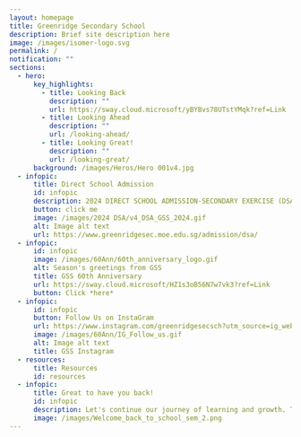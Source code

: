 ```yaml
---
layout: homepage
title: Greenridge Secondary School
description: Brief site description here
image: /images/isomer-logo.svg
permalink: /
notification: ""
sections:
  - hero:
      key_highlights:
        - title: Looking Back
          description: ""
          url: https://sway.cloud.microsoft/yBYBvs78UTstYMqk?ref=Link
        - title: Looking Ahead
          description: ""
          url: /looking-ahead/
        - title: Looking Great!
          description: ""
          url: /looking-great/
      background: /images/Heros/Hero 001v4.jpg
  - infopic:
      title: Direct School Admission
      id: infopic
      description: 2024 DIRECT SCHOOL ADMISSION-SECONDARY EXERCISE (DSA-SEC)
      button: click me
      image: /images/2024 DSA/v4_DSA_GSS_2024.gif
      alt: Image alt text
      url: https://www.greenridgesec.moe.edu.sg/admission/dsa/
  - infopic:
      id: infopic
      image: /images/60Ann/60th_anniversary_logo.gif
      alt: Season's greetings from GSS
      title: GSS 60th Anniversary
      url: https://sway.cloud.microsoft/HZ1s3oB56N7w7vk3?ref=Link
      button: Click *here*
  - infopic:
      id: infopic
      button: Follow Us on InstaGram
      url: https://www.instagram.com/greenridgesecsch?utm_source=ig_web_button_share_sheet&igsh=ZDNlZDc0MzIxNw==
      image: /images/60Ann/IG_Follow_us.gif
      alt: Image alt text
      title: GSS Instagram
  - resources:
      title: Resources
      id: resources
  - infopic:
      title: Great to have you back!
      id: infopic
      description: Let's continue our journey of learning and growth. Together onward!
      image: /images/Welcome_back_to_school_sem_2.png
---
```


